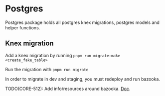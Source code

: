 # Postgres

Postgres package holds all postgres knex migrations, postgres models and helper functions.

## Knex migration
Add a knex migration by running `pnpm run migrate:make <create_fake_table>`

Run the migration with `pnpm run migrate`

In order to migrate in dev and staging, you must redeploy and run bazooka.

TODO(CORE-512): Add info/resources around bazooka. [Doc](https://www.notion.so/furya/Engineering-Runbook-15064661da9643188ce33e341b68e7bb#cb2283d80ef14a51924f3bd1a538fd82).
